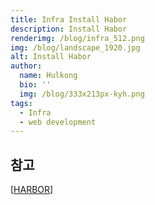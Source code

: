 ```yaml
---
title: Infra Install Habor
description: Install Habor
renderimg: /blog/infra_512.png
img: /blog/landscape_1920.jpg
alt: Install Habor
author:
  name: Hulkong
  bio: ''
  img: /blog/333x213px-kyh.png
tags:
  - Infra
  - web development
---
```


## 참고

[[HARBOR](https://goharbor.io/docs/2.1.0/install-config/download-installer/)]

